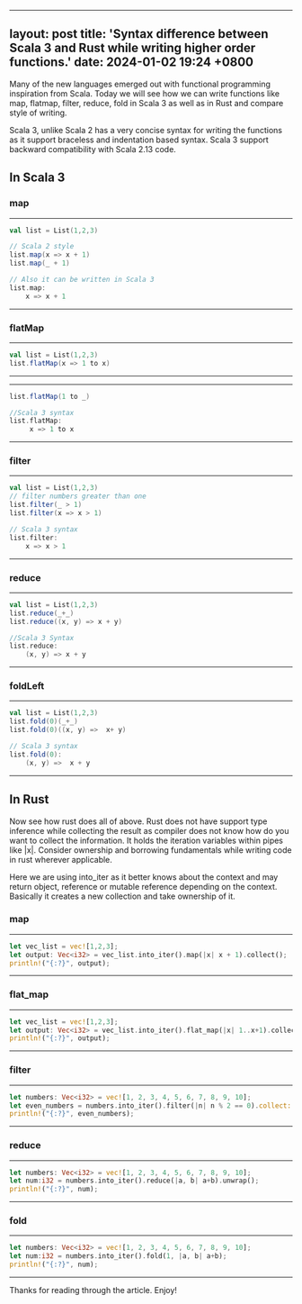 
---
layout: post
title: 'Syntax difference between Scala 3 and Rust while writing higher order functions.'
date: 2024-01-02 19:24 +0800
---

Many of the new languages emerged out with functional programming inspiration from Scala. 
Today we will see how we can write functions like map, flatmap, filter, reduce, fold 
in Scala 3 as well as in Rust and compare style of writing.

Scala 3, unlike Scala 2 has a very concise syntax for writing the functions as it support braceless
and indentation based syntax. Scala 3 support backward compatibility with Scala 2.13 code.

## In Scala 3

### map

---
```scala
val list = List(1,2,3)

// Scala 2 style
list.map(x => x + 1)
list.map(_ + 1) 

// Also it can be written in Scala 3
list.map:
    x => x + 1
```
---

### flatMap
---
```scala
val list = List(1,2,3)
list.flatMap(x => 1 to x)

```
---

---
```scala
list.flatMap(1 to _)

//Scala 3 syntax
list.flatMap:
     x => 1 to x
```
---

### filter
---
```scala
val list = List(1,2,3)
// filter numbers greater than one
list.filter(_ > 1)
list.filter(x => x > 1)

// Scala 3 syntax
list.filter:
    x => x > 1
```
---

### reduce
---
```scala
val list = List(1,2,3)
list.reduce(_+_)
list.reduce((x, y) => x + y)

//Scala 3 Syntax
list.reduce:
    (x, y) => x + y
```
---

### foldLeft
---
```scala
val list = List(1,2,3)
list.fold(0)(_+_)
list.fold(0)((x, y) =>  x+ y)

// Scala 3 syntax
list.fold(0):
    (x, y) =>  x + y
```
---

## In Rust
Now see how rust does all of above. Rust does not have support type inference while collecting the result as compiler does not know how do you want to collect the information. It holds the iteration variables within pipes
like |x|. Consider ownership and borrowing fundamentals while writing code in rust wherever applicable. 

Here we are using into_iter as it better knows about the context and may return object, reference
or mutable reference depending on the context. Basically it creates a new collection and take ownership of it.

### map
---
```rust
let vec_list = vec![1,2,3];
let output: Vec<i32> = vec_list.into_iter().map(|x| x + 1).collect();
println!("{:?}", output);
```
---

### flat_map
---
```rust
let vec_list = vec![1,2,3];
let output: Vec<i32> = vec_list.into_iter().flat_map(|x| 1..x+1).collect();
println!("{:?}", output);
```
---

### filter
---
```rust
let numbers: Vec<i32> = vec![1, 2, 3, 4, 5, 6, 7, 8, 9, 10];
let even_numbers = numbers.into_iter().filter(|n| n % 2 == 0).collect::<Vec<i32>>();
println!("{:?}", even_numbers);
```
---

### reduce
---
```rust
let numbers: Vec<i32> = vec![1, 2, 3, 4, 5, 6, 7, 8, 9, 10];
let num:i32 = numbers.into_iter().reduce(|a, b| a+b).unwrap();
println!("{:?}", num);
```
---

### fold
---
```rust
let numbers: Vec<i32> = vec![1, 2, 3, 4, 5, 6, 7, 8, 9, 10];
let num:i32 = numbers.into_iter().fold(1, |a, b| a+b);
println!("{:?}", num);
```
---

Thanks for reading through the article. Enjoy!
